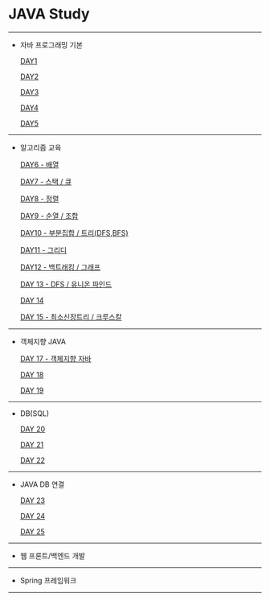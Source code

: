 # JAVA Study

---

- 자바 프로그래밍 기본
    
    [DAY1](https://www.notion.so/DAY1-710f9d8784de476bb88c64c148e0c840)
    
    [DAY2](https://www.notion.so/DAY2-f1ef7323146f4474a447645aa7991228)
    
    [DAY3](https://www.notion.so/DAY3-9f33a56c33e64376b5a8e8382fc37dc2)
    
    [DAY4](https://www.notion.so/DAY4-8d06b0cfba3549378fb276904127fecc)
    
    [DAY5](https://www.notion.so/DAY5-d121f1fed605480ab8e1c4a4227a085e)
    

---

- 알고리즘 교육
    
    [DAY6 - 배열](https://www.notion.so/DAY6-94bad06368c14d199969eb6797d00bd7)
    
    [DAY7 - 스택 / 큐](https://www.notion.so/DAY7-33c766823809429e88e5578ff94617f7)
    
    [DAY8 - 정렬](https://www.notion.so/DAY8-3b5a543853484fd9b5279a90bb709ade)
    
    [DAY9 - 순열 / 조합](https://www.notion.so/DAY9-80185c6728cc456698ac73eacc490377)
    
    [DAY10 - 부분집합 / 트리(DFS,BFS)](https://www.notion.so/DAY10-DFS-BFS-f897292201754e7187d4ec56376972d8)
    
    [DAY11 - 그리디](https://www.notion.so/DAY11-9ed7a074a6754e4981ede0e0536fdcfa)
    
    [DAY12 - 백트래킹 / 그래프](https://www.notion.so/DAY12-578ff9de2c54423083adf6dd55a4bc43)
    
    [DAY 13 - DFS / 유니온 파인드](https://www.notion.so/DAY-13-DFS-cb5bd9b6f7f749e594f74daaf3431c40)
    
    [DAY 14](https://www.notion.so/DAY-14-c81c185eebce498f9a748b4f966f06f3)
    
    [DAY 15 - 최소신장트리 / 크루스칼](https://www.notion.so/DAY-15-f01f22a919534b778719a7e9327f0a19)
    

---

- 객체지향 JAVA
    
    [DAY 17 - 객체지향 자바](https://www.notion.so/DAY-17-126b4f1c459c41b0bcfff2bb112cdfba)
    
    [DAY 18](https://www.notion.so/DAY-18-d1bb5fbe5b8643e98e771a5665de20bd)
    
    [DAY 19](https://www.notion.so/DAY-19-5a7ed332aa8b46e6a25ce812157f8009)
    

---

- DB(SQL)
    
    [DAY 20](https://www.notion.so/DAY-20-1f883fd29f95474fb1d8f35c8ad37edd)
    
    [DAY 21](https://www.notion.so/DAY-21-c5df17de42d34656aa6129f0961a8cd3)
    
    [DAY 22](https://www.notion.so/DAY-22-d19c7c5ebbbd402bb0c1f034b5bc8a0a)
    

---

- JAVA DB 연결
    
    [DAY 23](https://www.notion.so/DAY-23-e2c7d5cfa7174b7fad5b7141791b8f86)
    
    [DAY 24](https://www.notion.so/DAY-24-f0b7e0f062c5491099aa5dbe462efd9b)
    
    [DAY 25](https://www.notion.so/DAY-25-8e51430a18514a3baad9c08f5fdf6555)
    

---

- 웹 프론트/백엔드 개발

---

- Spring 프레임워크

---
